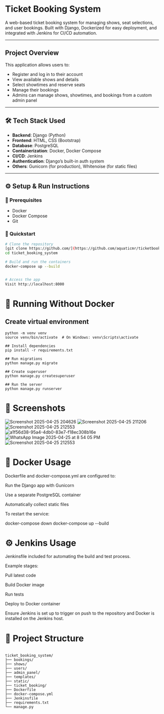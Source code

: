 #  Ticket Booking System

A web-based ticket booking system for managing shows, seat selections, and user bookings. Built with Django, Dockerized for easy deployment, and integrated with Jenkins for CI/CD automation.

---

##  Project Overview

This application allows users to:
- Register and log in to their account
- View available shows and details
- Select showtimes and reserve seats
- Manage their bookings
- Admins can manage shows, showtimes, and bookings from a custom admin panel

---

## 🛠️ Tech Stack Used

- **Backend**: Django (Python)
- **Frontend**: HTML, CSS (Bootstrap)
- **Database**: PostgreSQL
- **Containerization**: Docker, Docker Compose
- **CI/CD**: Jenkins
- **Authentication**: Django’s built-in auth system
- **Others**: Gunicorn (for production), Whitenoise (for static files)

---

## ⚙️ Setup & Run Instructions

### 🔧 Prerequisites
- Docker
- Docker Compose
- Git

### 🚀 Quickstart

```bash
# Clone the repository
[git clone https://github.com/](https://github.com/aquaticmr/ticketbooking.git)
cd ticket_booking_system

# Build and run the containers
docker-compose up --build


# Access the app
Visit http://localhost:8000
```

# 🐳 Running Without Docker
## Create virtual environment
```
python -m venv venv
source venv/bin/activate  # On Windows: venv\Scripts\activate

## Install dependencies
pip install -r requirements.txt

## Run migrations
python manage.py migrate

## Create superuser
python manage.py createsuperuser

## Run the server
python manage.py runserver

```

# 📸 Screenshots
![Screenshot 2025-04-25 204626](https://github.com/user-attachments/assets/2ea1c11b-6be9-4b58-8517-5cde23f2e632)
![Screenshot 2025-04-25 211206](https://github.com/user-attachments/assets/aed01ce3-b640-44d0-9747-5ec5ada93479)
![Screenshot 2025-04-25 212553](https://github.com/user-attachments/assets/917107be-9d16-4d90-b4b5-8ecfa4cc4936)
![a1f56d38-95a4-4db0-83e7-f18ec308b16e](https://github.com/user-attachments/assets/7cb01039-2cf0-43b7-b1d1-db4a0c73130f)
![WhatsApp Image 2025-04-25 at 8 54 05 PM](https://github.com/user-attachments/assets/8df409a3-d277-49ab-a071-3b9aefbfb5fa)
![Screenshot 2025-04-25 212553](https://github.com/user-attachments/assets/917107be-9d16-4d90-b4b5-8ecfa4cc4936)




# 🐳 Docker Usage
Dockerfile and docker-compose.yml are configured to:

Run the Django app with Gunicorn

Use a separate PostgreSQL container

Automatically collect static files

To restart the service:

docker-compose down
docker-compose up --build

# ⚙️ Jenkins Usage
Jenkinsfile included for automating the build and test process.

Example stages:

Pull latest code

Build Docker image

Run tests

Deploy to Docker container

Ensure Jenkins is set up to trigger on push to the repository and Docker is installed on the Jenkins host.

# 📂 Project Structure
```

ticket_booking_system/
├── bookings/              
├── shows/                 
├── users/                 
├── admin_panel/           
├── templates/             
├── static/                
├── ticket_booking/        
├── Dockerfile             
├── docker-compose.yml     
├── Jenkinsfile            
├── requirements.txt       
└── manage.py

```

